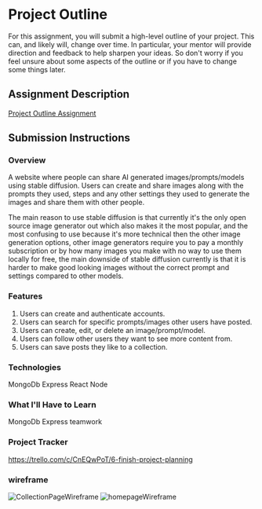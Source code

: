 # Project Outline
For this assignment, you will submit a high-level outline of your project. This can, and likely will, change over time. In particular, your mentor will provide direction and feedback to help sharpen your ideas. So don't worry if you feel unsure about some aspects of the outline or if you have to change some things later.

## Assignment Description
[Project Outline Assignment](https://education.launchcode.org/liftoff/modules/assignments/project-outline)

## Submission Instructions

### Overview

A website where people can share AI generated images/prompts/models using stable diffusion. Users can create and share images along with the prompts they used, steps and any other settings they used to generate the images and share them with other people.

The main reason to use stable diffusion is that currently it's the only open source image generator out which also makes it the most popular, and the most confusing to use because it's more technical then the other image generation options, other image generators require you to pay a monthly subscription or by how many images you make with no way to use them locally for free, the main downside of stable diffusion currently is that it is harder to make good looking images without the correct prompt and settings compared to other models.

### Features

1.    Users can create and authenticate accounts.
2.    Users can search for specific prompts/images other users have posted.
3.    Users can create, edit, or delete an image/prompt/model.
4.    Users can follow other users they want to see more content from.
5.    Users can save posts they like to a collection.

### Technologies
  MongoDb
  Express
  React
  Node

### What I'll Have to Learn
MongoDb
Express
teamwork

### Project Tracker
https://trello.com/c/CnEQwPoT/6-finish-project-planning


### wireframe

![CollectionPageWireframe](https://user-images.githubusercontent.com/17935336/206518732-1cce53bb-713b-4db2-ab11-e0204220901d.png)
![homepageWireframe](https://user-images.githubusercontent.com/17935336/206518737-b2f7aa58-ecb9-4366-a7a8-a769c83427a7.png)



